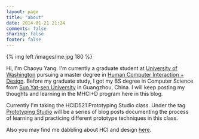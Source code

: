 ```yaml
---
layout: page
title: "about"
date: 2014-01-21 21:24
comments: false
sharing: false
footer: false
---
```



{% img left /images/me.jpg 180 %} 

Hi, I'm Chaoyu Yang. I'm currently a graduate student at [University of Washington](http://www.washington.edu) pursuing a master degree in [Human Computer Interaction + Design](http://mhcid.washington.edu). Before my graduate study, I got my BS degree in Computer Science from [Sun Yat-sen University](http://www.sysu.edu.cn/2012/en/) in Guangzhou, China. I will keep posting my thoughts and learning in the MHCI+D program here in this blog.

Currently I'm taking the HCID521 Prototyping Studio class. Under the tag [Prototyping Studio](/blog/categories/prototyping-studio/) will be a series of blog posts documenting the process of learning and practicing different prototype techniques in this class.

Also you may find me dabbling about HCI and design [here](http://m.hcid.us/).
